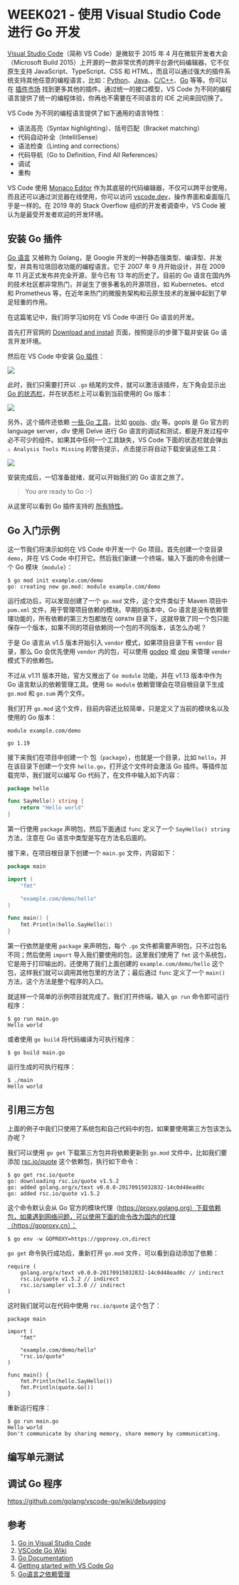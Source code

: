 # WEEK021 - 使用 Visual Studio Code 进行 Go 开发

[Visual Studio Code](https://code.visualstudio.com/)（简称 VS Code）是微软于 2015 年 4 月在微软开发者大会（Microsoft Build 2015）上开源的一款非常优秀的跨平台源代码编辑器，它不仅原生支持 JavaScript、TypeScript、CSS 和 HTML，而且可以通过强大的插件系统支持其他任意的编程语言，比如：[Python](https://marketplace.visualstudio.com/items?itemName=ms-python.python)、[Java](https://marketplace.visualstudio.com/items?itemName=vscjava.vscode-java-pack)、[C/C++](https://marketplace.visualstudio.com/items?itemName=ms-vscode.cpptools)、[Go](https://marketplace.visualstudio.com/items?itemName=golang.Go) 等等。你可以在 [插件市场](https://marketplace.visualstudio.com/vscode) 找到更多其他的插件。通过统一的接口模型，VS Code 为不同的编程语言提供了统一的编程体验，你再也不需要在不同语言的 IDE 之间来回切换了。

VS Code 为不同的编程语言提供了如下通用的语言特性：

* 语法高亮（Syntax highlighting）、括号匹配（Bracket matching）
* 代码自动补全（IntelliSense）
* 语法检查（Linting and corrections）
* 代码导航（Go to Definition, Find All References）
* 调试
* 重构

VS Code 使用 [Monaco Editor](https://microsoft.github.io/monaco-editor/) 作为其底层的代码编辑器，不仅可以跨平台使用，而且还可以通过浏览器在线使用，你可以访问 [vscode.dev](https://vscode.dev/)，操作界面和桌面版几乎是一样的。在 2019 年的 Stack Overflow 组织的开发者调查中，VS Code 被认为是最受开发者欢迎的开发环境。

## 安装 Go 插件

[Go 语言](https://go.dev/) 又被称为 Golang，是 Google 开发的一种静态强类型、编译型、并发型，并具有垃圾回收功能的编程语言。它于 2007 年 9 月开始设计，并在 2009 年 11 月正式发布并完全开源，至今已有 13 年的历史了。目前的 Go 语言在国内外的技术社区都非常热门，并诞生了很多著名的开源项目，如 Kubernetes、etcd 和 Prometheus 等，在近年来热门的微服务架构和云原生技术的发展中起到了举足轻重的作用。

在这篇笔记中，我们将学习如何在 VS Code 中进行 Go 语言的开发。

首先打开官网的 [Download and install](https://go.dev/doc/install) 页面，按照提示的步骤下载并安装 Go 语言开发环境。

然后在 VS Code 中安装 [Go 插件](https://marketplace.visualstudio.com/items?itemName=golang.go)：

![](./images/go-extension.png)

此时，我们只需要打开以 `.go` 结尾的文件，就可以激活该插件，左下角会显示出 [Go 的状态栏](https://github.com/golang/vscode-go/wiki/ui#using-the-go-status-bar)，并在状态栏上可以看到当前使用的 Go 版本：

![](./images/status-bar-menu.png)

另外，这个插件还依赖 [一些 Go 工具](https://github.com/golang/vscode-go/wiki/tools)，比如 [gopls](https://golang.org/s/gopls)、[dlv](https://github.com/go-delve/delve) 等。gopls 是 Go 官方的 language server，dlv 使用 Delve 进行 Go 语言的调试和测试，都是开发过程中必不可少的组件。如果其中任何一个工具缺失，VS Code 下面的状态栏就会弹出 `⚠️ Analysis Tools Missing` 的警告提示，点击提示将自动下载安装这些工具：

![](./images/install-tools.gif)

安装完成后，一切准备就绪，就可以开始我们的 Go 语言之旅了。

> You are ready to Go :-)

从这里可以看到 Go 插件支持的 [所有特性](https://github.com/golang/vscode-go/wiki/features)。

## Go 入门示例

这一节我们将演示如何在 VS Code 中开发一个 Go 项目。首先创建一个空目录 `demo`，并在 VS Code 中打开它。然后我们新建一个终端，输入下面的命令创建一个 Go 模块（`module`）：

```
$ go mod init example.com/demo
go: creating new go.mod: module example.com/demo
```

运行成功后，可以发现创建了一个 `go.mod` 文件，这个文件类似于 Maven 项目中 `pom.xml` 文件，用于管理项目依赖的模块。早期的版本中，Go 语言是没有依赖管理功能的，所有依赖的第三方包都放在 `GOPATH` 目录下，这就导致了同一个包只能保存一个版本，如果不同的项目依赖同一个包的不同版本，该怎么办呢？

于是 Go 语言从 v1.5 版本开始引入 `vendor` 模式，如果项目目录下有 `vendor` 目录，那么 Go 会优先使用 `vendor` 内的包，可以使用 [godep](https://github.com/tools/godep) 或 [dep](https://github.com/golang/dep) 来管理 `vender` 模式下的依赖包。

不过从 v1.11 版本开始，官方又推出了 `Go module` 功能，并在 v1.13 版本中作为 Go 语言默认的依赖管理工具。使用 `Go module` 依赖管理会在项目根目录下生成 `go.mod` 和 `go.sum` 两个文件。

我们打开 `go.mod` 这个文件，目前内容还比较简单，只是定义了当前的模块名以及使用的 Go 版本：

```
module example.com/demo

go 1.19
```

接下来我们在项目中创建一个 包（`package`），也就是一个目录，比如 `hello`，并在该目录下创建一个文件 `hello.go`，打开这个文件时会激活 Go 插件。等插件加载完毕，我们就可以编写 Go 代码了，在文件中输入如下内容：

```go
package hello

func SayHello() string {
	return "Hello world"
}
```

第一行使用 `package` 声明包，然后下面通过 `func` 定义了一个 `SayHello() string` 方法，注意在 Go 语言中类型是写在方法名后面的。

接下来，在项目根目录下创建一个 `main.go` 文件，内容如下：

```go
package main

import (
	"fmt"

	"example.com/demo/hello"
)

func main() {
	fmt.Println(hello.SayHello())
}
```

第一行依然是使用 `package` 来声明包，每个 `.go` 文件都需要声明包，只不过包名不同；然后使用 `import` 导入我们要使用的包，这里我们使用了 `fmt` 这个系统包，它是用于打印输出的，还使用了我们上面创建的 `example.com/demo/hello` 这个包，这样我们就可以调用其他包里的方法了；最后通过 `func` 定义了一个 `main()` 方法，这个方法是整个程序的入口。

就这样一个简单的示例项目就完成了。我们打开终端，输入 `go run` 命令即可运行程序：

```
$ go run main.go
Hello world
```

或者使用 `go build` 将代码编译为可执行程序：

```
$ go build main.go
```

运行生成的可执行程序：

```
$ ./main
Hello world
```

## 引用三方包

上面的例子中我们只使用了系统包和自己代码中的包，如果要使用第三方包该怎么办呢？

我们可以使用 `go get` 下载第三方包并将依赖更新到 `go.mod` 文件中，比如我们要添加 [rsc.io/quote](https://pkg.go.dev/rsc.io/quote) 这个依赖包，执行如下命令：

```
$ go get rsc.io/quote
go: downloading rsc.io/quote v1.5.2
go: added golang.org/x/text v0.0.0-20170915032832-14c0d48ead0c
go: added rsc.io/quote v1.5.2
```

这个命令默认会从 Go 官方的模块代理（https://proxy.golang.org）下载依赖包，如果遇到网络问题，可以使用下面的命令改为国内的代理（https://goproxy.cn）：

```
$ go env -w GOPROXY=https://goproxy.cn,direct
```

`go get` 命令执行成功后，重新打开 `go.mod` 文件，可以看到自动添加了依赖：

```
require (
	golang.org/x/text v0.0.0-20170915032832-14c0d48ead0c // indirect
	rsc.io/quote v1.5.2 // indirect
	rsc.io/sampler v1.3.0 // indirect
)
```

这时我们就可以在代码中使用 `rsc.io/quote` 这个包了：

```
package main

import (
	"fmt"

	"example.com/demo/hello"
	"rsc.io/quote"
)

func main() {
	fmt.Println(hello.SayHello())
	fmt.Println(quote.Go())
}
```

重新运行程序：

```
$ go run main.go
Hello world
Don't communicate by sharing memory, share memory by communicating.
```

## 编写单元测试

## 调试 Go 程序

https://github.com/golang/vscode-go/wiki/debugging

## 参考

1. [Go in Visual Studio Code](https://code.visualstudio.com/docs/languages/go)
1. [VSCode Go Wiki](https://github.com/golang/vscode-go/wiki)
1. [Go Documentation](https://go.dev/doc/)
1. [Getting started with VS Code Go](https://www.youtube.com/watch?v=1MXIGYrMk80)
1. [Go语言之依赖管理](https://www.liwenzhou.com/posts/Go/go_dependency/)

